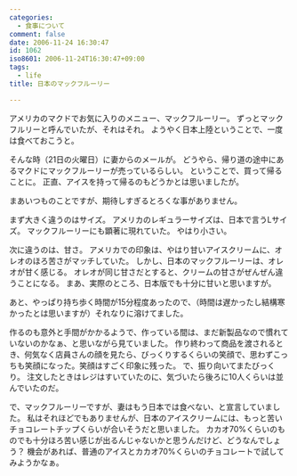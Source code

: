```yaml
---
categories:
  - 食事について
comment: false
date: 2006-11-24 16:30:47
id: 1062
iso8601: 2006-11-24T16:30:47+09:00
tags:
  - life
title: 日本のマックフルーリー

---
```


アメリカのマクドでお気に入りのメニュー、マックフルーリー。
ずっとマックフルリーと呼んでいたが、それはそれ。
ようやく日本上陸ということで、一度は食べておこうと。

そんな時（21日の火曜日）に妻からのメールが。
どうやら、帰り道の途中にあるマクドにマックフルーリーが売っているらしい。
ということで、買って帰ることに。
正直、アイスを持って帰るのもどうかとは思いましたが。

まあいつものことですが、期待しすぎるとろくな事がありません。


まず大きく違うのはサイズ。
アメリカのレギュラーサイズは、日本で言うLサイズ。
マックフルーリーにも顕著に現れていた。
やはり小さい。

次に違うのは、甘さ。
アメリカでの印象は、やはり甘いアイスクリームに、オレオのほろ苦さがマッチしていた。
しかし、日本のマックフルーリーは、オレオが甘く感じる。
オレオが同じ甘さだとすると、クリームの甘さがぜんぜん違うことになる。
まあ、実際のところ、日本版でも十分に甘いと思いますが。

あと、やっぱり持ち歩く時間が15分程度あったので、（時間は遅かったし結構寒かったとは思いますが）それなりに溶けてました。

作るのも意外と手間がかかるようで、作っている間は、まだ新製品なので慣れていないのかなぁ、と思いながら見ていました。
作り終わって商品を渡されるとき、何気なく店員さんの顔を見たら、びっくりするくらいの笑顔で、思わずこっちも笑顔になった。笑顔はすごく印象に残った。
で、振り向いてまたびっくり。
注文したときはレジはすいていたのに、気づいたら後ろに10人くらいは並んでいたのだ。


で、マックフルーリーですが、妻はもう日本では食べない、と宣言していました。
私はそれほどでもありませんが、日本のアイスクリームには、もっと苦いチョコレートチップくらいが合いそうだと思いました。
カカオ70%くらいのものでも十分ほろ苦い感じが出るんじゃないかと思うんだけど、どうなんでしょう？
機会があれば、普通のアイスとカカオ70%くらいのチョコレートで試してみようかなぁ。
